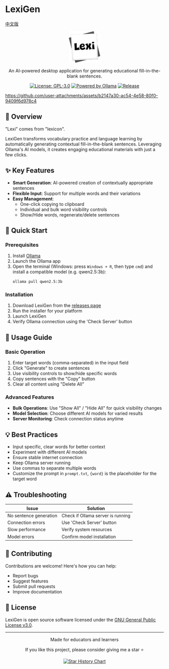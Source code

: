 # LexiGen

[中文版](/translations/README_zh.md)

<div align="center">

![LexiGen Logo](https://raw.githubusercontent.com/gitmichaelqiu/LexiGen/refs/heads/main/icons/Lexi.png)

An AI-powered desktop application for generating educational fill-in-the-blank sentences.

[![License: GPL-3.0](https://img.shields.io/badge/License-GPL%203.0-blue.svg)](https://github.com/gitmichaelqiu/LexiGen/blob/main/LICENSE)
[![Powered by Ollama](https://img.shields.io/badge/Powered%20by-Ollama-orange)](https://ollama.com)
[![Release](https://img.shields.io/github/v/release/gitmichaelqiu/LexiGen?color=green)](https://github.com/gitmichaelqiu/LexiGen/releases/)

</div>



https://github.com/user-attachments/assets/b2147a30-ac54-4e58-80f0-9409f6d978c4



## 🎯 Overview

"Lexi" comes from "lexicon".

LexiGen transforms vocabulary practice and language learning by automatically generating contextual fill-in-the-blank sentences. Leveraging Ollama's AI models, it creates engaging educational materials with just a few clicks.

## ✨ Key Features

- **Smart Generation**: AI-powered creation of contextually appropriate sentences
- **Flexible Input**: Support for multiple words and their variations
- **Easy Management**:
  - One-click copying to clipboard
  - Individual and bulk word visibility controls
  - Show/Hide words, regenerate/delete sentences

## 🚀 Quick Start

### Prerequisites

1. Install [Ollama](https://ollama.com)
2. Launch the Ollama app
3. Open the terminal (Windows: press `Windows + R`, then type `cmd`) and install a compatible model (e.g. qwen2.5:3b):
   ```bash
   ollama pull qwen2.5:3b
   ```

### Installation

1. Download LexiGen from the [releases page](https://github.com/yourusername/lexigen/releases)
2. Run the installer for your platform
3. Launch LexiGen
4. Verify Ollama connection using the 'Check Server' button

## 📖 Usage Guide

### Basic Operation

1. Enter target words (comma-separated) in the input field
2. Click "Generate" to create sentences
3. Use visibility controls to show/hide specific words
4. Copy sentences with the "Copy" button
5. Clear all content using "Delete All"

### Advanced Features

- **Bulk Operations**: Use "Show All" / "Hide All" for quick visibility changes
- **Model Selection**: Choose different AI models for varied results
- **Server Monitoring**: Check connection status anytime

## 💡 Best Practices

- Input specific, clear words for better context
- Experiment with different AI models
- Ensure stable internet connection
- Keep Ollama server running
- Use commas to separate multiple words
- Customize the prompt in `prompt.txt`, `{word}` is the placeholder for the target word

## ⚠️ Troubleshooting

| Issue | Solution |
|-------|----------|
| No sentence generation | Check if Ollama server is running |
| Connection errors | Use 'Check Server' button |
| Slow performance | Verify system resources |
| Model errors | Confirm model installation |

## 🤝 Contributing

Contributions are welcome! Here's how you can help:

- Report bugs
- Suggest features
- Submit pull requests
- Improve documentation

## 📄 License

LexiGen is open source software licensed under the [GNU General Public License v3.0](LICENSE).

---

<div align="center">
Made for educators and learners

If you like this project, please consider giving me a star ⭐️

[![Star History Chart](https://api.star-history.com/svg?repos=gitmichaelqiu/LexiGen&type=Date)](https://star-history.com/#gitmichaelqiu/LexiGen&Date)

</div>
